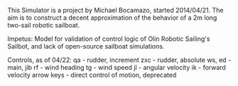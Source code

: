 This Simulator is a project by Michael Bocamazo, started 2014/04/21.  The aim is to construct a decent approximation of the behavior of a 2m long two-sail robotic sailboat. 

Impetus: Model for validation of control logic of Olin Robotic Sailing's Sailbot, and lack of open-source sailboat simulations.

Controls, as of 04/22:
qa - rudder, increment
zxc - rudder, absolute
ws, ed - main, jib
rf - wind heading
tg - wind speed
jl - angular velocity
ik - forward velocity
arrow keys - direct control of motion, deprecated
